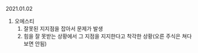 2021.01.02

1. 오에스티
   1. 잘못된 지지점을 잡아서 문제가 발생
   2. 힘을 잘 못받는 상황에서 그 지점을 지지한다고 착각한 상황(오른 주식은 쳐다보면 안됨)

